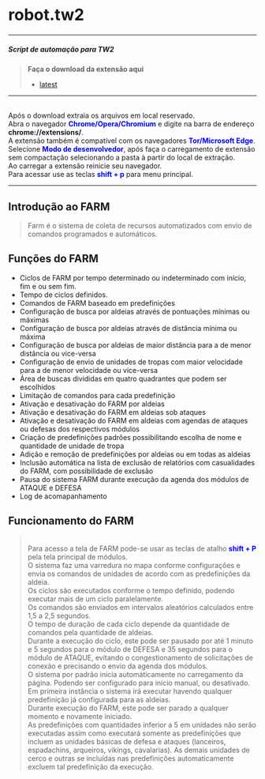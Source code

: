 <h1 style="font-size:32px;">robot.tw2</h1>
<hr>
<h5>Script de automação para TW2</h5>
<blockquote>
  <p>
    <b>Faça o download da extensão aqui</b>
    <ul>
        <li><a href="https://github.com/MendelssohnTW/robot.tw2/raw/master/extension/app.zip">latest</a></li>
    </ul>
  </p>
</blockquote>
<hr>
  <p>
    <br> Após o download extraia os arquivos em local reservado.
    <br> Abra o navegador <b style="color:blue;">Chrome/Opera/Chromium</b> e digite na barra de endereço <b>chrome://extensions/</b>.
    <br> A extensão também é compatível com os navegadores <b style="color:blue;">Tor/Microsoft Edge</b>.
    <br> Selecione <b style="color:blue;">Modo de desenvolvedor</b>, após faça o carregamento de extensão sem compactação selecionando a pasta à partir do local de extração.
    <br> Ao carregar a extensão reinicie seu navegador.
    <br> Para acessar use as teclas <b style="color:blue;">shift + p</b> para menu principal.
  </p>
<hr>

<h2 id="introdution">Introdução ao FARM</h2>
<blockquote>
<p>
Farm é o sistema de coleta de recursos automatizados com envio de comandos programados e automáticos.
</p>
</blockquote>

<h2 id="functions">Funções do FARM</h2>

<ul>
    <li>Ciclos de FARM por tempo determinado ou indeterminado com início, fim e ou sem fim.</li>
    <li>Tempo de ciclos definidos.</li>
    <li>Comandos de FARM baseado em predefinições</li>
    <li>Configuração de busca por aldeias através de pontuações mínimas ou máximas</li>
    <li>Configuração de busca por aldeias através de distância mínima ou máxima</li>
    <li>Configuração de busca por aldeias de maior distância para a de menor distância ou vice-versa</li>
    <li>Configuração de envio de unidades de tropas com maior velocidade para a de menor velocidade ou vice-versa</li>
    <li>Área de buscas divididas em quatro quadrantes que podem ser escolhidos</li>
    <li>Limitação de comandos para cada predefinição</li>
    <li>Ativação e desativação do FARM por aldeias</li>
    <li>Ativação e desativação do FARM em aldeias sob ataques</li>
    <li>Ativação e desativação do FARM em aldeias com agendas de ataques ou defesas dos respectivos módulos</li>
    <li>Criação de predefinições padrões possibilitando escolha de nome e quantidade de unidade de tropa</li>
    <li>Adição e remoção de predefinições por aldeias ou em todas as aldeias</li>
    <li>Inclusão automática na lista de exclusão de relatórios com casualidades do FARM, com possibilidade de exclusão</li>
    <li>Pausa do sistema FARM durante execução da agenda dos módulos de ATAQUE e DEFESA</li>
    <li>Log de acomapanhamento</li>
</ul>

<h2 id="operation">Funcionamento do FARM</h2>
<blockquote>
    <br>Para acesso a tela de FARM pode-se usar as teclas de atalho <b style="color:blue;">shift + P</b> pela tela principal de módulos.
    <br>O sistema faz uma varredura no mapa conforme configurações e envia os comandos de unidades de acordo com as predefinições da aldeia. 
    <br>Os ciclos são executados conforme o tempo definido, podendo executar mais de um ciclo paralelamente. 
    <br>Os comandos são enviados em intervalos aleatórios calculados entre 1,5 a 2,5 segundos.
    <br>O tempo de duração de cada ciclo depende da quantidade de comandos pela quantidade de aldeias.
    <br>Durante a execução do ciclo, este pode ser pausado por até 1 minuto e 5 segundos para o módulo de DEFESA e 35 segundos para o módulo de ATAQUE, evitando o congestionamento de solicitações de conexão e precisando o envio da agenda dos módulos.
    <br>O sistema por padrão inicia automáticamente no carregamento da página. Podendo ser configurado para inicio manual, ou desativado.
    <br>Em primeira instância o sistema irá executar havendo qualquer predefinição já configurada para as aldeias.
    <br>Durante execução do FARM, este pode ser parado a qualquer momento e novamente iniciado.
    <br>As predefinições com quantidades inferior a 5 em unidades não serão executadas assim como executará somente as predefinições que incluem as unidades básicas de defesa e ataques (lanceiros, espadachins, arqueiros, vikings, cavalarias). As demais unidades de cerco e outras se incluídas nas predefinições automaticamente excluem tal predefinição da execução. 
</blockquote>
